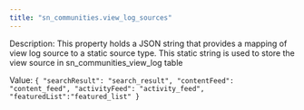 ```yaml
---
title: "sn_communities.view_log_sources"
---
```


Description: This property holds a JSON string that provides a mapping of view log source to a static source type. This static string is used to store the view source in sn_communities_view_log table

Value: `{ "searchResult": "search_result",
  "contentFeed": "content_feed",
 "activityFeed": "activity_feed",
"featuredList":"featured_list"
}`